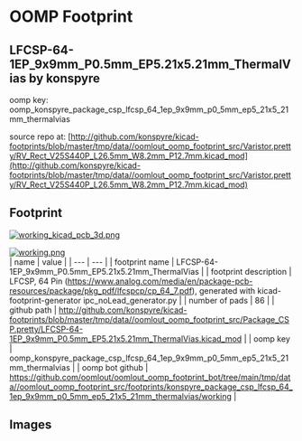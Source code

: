 # OOMP Footprint  
## LFCSP-64-1EP_9x9mm_P0.5mm_EP5.21x5.21mm_ThermalVias  by konspyre  
  
oomp key: oomp_konspyre_package_csp_lfcsp_64_1ep_9x9mm_p0_5mm_ep5_21x5_21mm_thermalvias  
  
source repo at: [http://github.com/konspyre/kicad-footprints/blob/master/tmp/data//oomlout_oomp_footprint_src/Varistor.pretty/RV_Rect_V25S440P_L26.5mm_W8.2mm_P12.7mm.kicad_mod](http://github.com/konspyre/kicad-footprints/blob/master/tmp/data//oomlout_oomp_footprint_src/Varistor.pretty/RV_Rect_V25S440P_L26.5mm_W8.2mm_P12.7mm.kicad_mod)  
## Footprint  
  
[![working_kicad_pcb_3d.png](working_kicad_pcb_3d_600.png)](working_kicad_pcb_3d.png)  
  
[![working.png](working_600.png)](working.png)  
| name | value | 
| --- | --- | 
| footprint name | LFCSP-64-1EP_9x9mm_P0.5mm_EP5.21x5.21mm_ThermalVias | 
| footprint description | LFCSP, 64 Pin (https://www.analog.com/media/en/package-pcb-resources/package/pkg_pdf/lfcspcp/cp_64_7.pdf), generated with kicad-footprint-generator ipc_noLead_generator.py | 
| number of pads | 86 | 
| github path | http://github.com/konspyre/kicad-footprints/blob/master/tmp/data//oomlout_oomp_footprint_src/Package_CSP.pretty/LFCSP-64-1EP_9x9mm_P0.5mm_EP5.21x5.21mm_ThermalVias.kicad_mod | 
| oomp key | oomp_konspyre_package_csp_lfcsp_64_1ep_9x9mm_p0_5mm_ep5_21x5_21mm_thermalvias | 
| oomp bot github | https://github.com/oomlout/oomlout_oomp_footprint_bot/tree/main/tmp/data//oomlout_oomp_footprint_src/footprints/konspyre_package_csp_lfcsp_64_1ep_9x9mm_p0_5mm_ep5_21x5_21mm_thermalvias/working | 
## Images  
